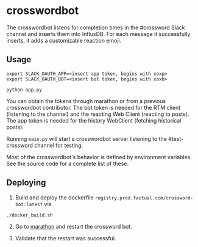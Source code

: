 # crosswordbot

The crosswordbot listens for completion times in the #crossword Slack channel
and inserts them into InfluxDB. For each message it successfully inserts, it
adds a customizable reaction emoji.

## Usage

```
export SLACK_OAUTH_APP=<insert app token, begins with xoxp>
export SLACK_OAUTH_BOT=<insert bot token, begins with xoxb>

python app.py
```

You can obtain the tokens through marathon or from a previous crosswordbot contributor.
The bot token is needed for the RTM client (listening to the channel) and the reacting Web Client (reacting to posts). 
The app token is needed for the history WebClient (fetching historical posts).

Running `main.py` will start a crosswordbot server listening to the #test-crossword channel for testing.

Most of the crosswordbot's behavior is defined by environment variables.
See the source code for a complete list of these.

## Deploying

1. Build and deploy the dockerfile `registry.prod.factual.com/crossword-bot:latest` via

```./docker_build.sh```

2. Go to [marathon](https://olympiad.prod.factual.com/#/apps/%2Fhr%2Fcrossword)
and restart the crossword bot.

3. Validate that the restart was successful.
